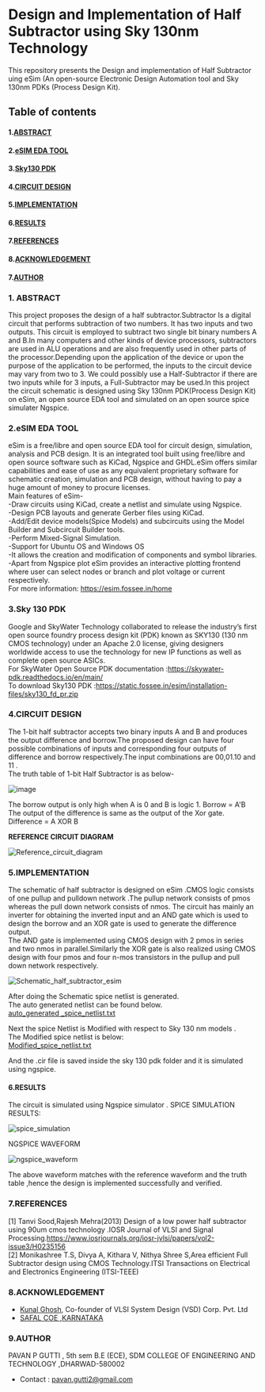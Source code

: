 # Design and Implementation of Half Subtractor using Sky 130nm Technology
This repository presents the Design and implementation of Half Subtractor uing eSim (An open-source Electronic Design Automation tool  and Sky 130nm PDKs (Process Design Kit).
## Table of contents
#### 1.[ABSTRACT](https://github.com/pavang19/Half_Subtractor-/edit/main/README.md#1-abstract )
#### 2.[eSIM EDA TOOL](https://github.com/pavang19/Half_Subtractor-/edit/main/README.md#2esim-eda-tool-1)
#### 3.[Sky130 PDK](https://github.com/pavang19/Half_Subtractor-/edit/main/README.md#3sky-130-pdk)
#### 4.[CIRCUIT DESIGN](https://github.com/pavang19/Half_Subtractor-/edit/main/README.md#4circuit-design-1)
#### 5.[IMPLEMENTATION](https://github.com/pavang19/Half_Subtractor-/edit/main/README.md#5implementation-1)
#### 6.[RESULTS](https://github.com/pavang19/Half_Subtractor-/edit/main/README.md#6results-1)
#### 7.[REFERENCES](https://github.com/pavang19/Half_Subtractor-/edit/main/README.md#7references-1)
#### 8.[ACKNOWLEDGEMENT](https://github.com/pavang19/Half_Subtractor-/edit/main/README.md#8acknowledgement-1)
#### 7.[AUTHOR](https://github.com/pavang19/Half_Subtractor-/edit/main/README.md#7author-1)

### 1. ABSTRACT
This project proposes  the design of a half  subtractor.Subtractor Is a digital circuit that performs subtraction of two numbers.  It has two inputs and two outputs. This circuit is employed to subtract two single bit binary numbers A and B.In many computers and other kinds of device processors, subtractors are used in ALU operations and  are also frequently used in other parts of the processor.Depending upon the application of the device or upon the purpose of the application to be performed, the inputs to the circuit device may vary from two to 3. We could possibly use a Half-Subtractor if there are two inputs while for 3 inputs, a Full-Subtractor may be used.In this project the circuit schematic is designed using Sky 130nm PDK(Process Design Kit)  on eSim, an open source EDA tool and simulated on an open source spice simulater Ngspice.


### 2.eSIM EDA TOOL
eSim is a free/libre and open source EDA tool for circuit design, simulation, analysis and PCB design. It is an integrated tool built using free/libre and open source software such as KiCad, Ngspice and GHDL.eSim offers similar capabilities and ease of use as any equivalent proprietary software for schematic creation, simulation and PCB design, without having to pay a huge amount of money to procure licenses. <br /> 
Main features of eSim- <br />
-Draw circuits using KiCad, create a netlist and simulate using Ngspice. <br />
-Design PCB layouts and generate Gerber files using KiCad. <br />
-Add/Edit device models(Spice Models) and subcircuits using the Model Builder and Subcircuit Builder tools. <br />
-Perform Mixed-Signal Simulation. <br />
-Support for Ubuntu OS and Windows OS <br />
-It allows the creation and modification of components and symbol libraries.<br />
-Apart from Ngspice plot eSim provides an interactive plotting frontend where user can select nodes or branch and plot voltage or current respectively.<br />
For more information: https://esim.fossee.in/home


### 3.Sky 130 PDK

Google and SkyWater Technology collaborated to release the industry’s first open source foundry process design kit (PDK) known as SKY130 (130 nm CMOS technology) under an Apache 2.0 license, giving designers worldwide access to use the technology for new IP functions as well as complete open source ASICs.<br />
For SkyWater Open Source PDK documentation :https://skywater-pdk.readthedocs.io/en/main/  <br />
To download Sky130 PDK :https://static.fossee.in/esim/installation-files/sky130_fd_pr.zip


### 4.CIRCUIT DESIGN

The 1-bit  half subtractor accepts two binary inputs A and B and produces the output difference and borrow.The proposed design can have four possible combinations of inputs and corresponding four outputs of difference and borrow respectively.The input combinations are 00,01.10 and 11 .<br />
The truth table of 1-bit Half Subtractor is as below-<br />

![image](https://user-images.githubusercontent.com/55171083/153249289-4f9fac23-7584-4c8c-a92e-be8a984fc4b1.png) <br />

The borrow output is only high when A is 0 and B is logic 1.
Borrow = A'B <br />
The output of the difference is same as the output of the Xor gate. <br />
Difference = A XOR B  <br />


**REFERENCE CIRCUIT DIAGRAM**

![Reference_circuit_diagram](https://user-images.githubusercontent.com/55171083/153257879-8c34378a-a568-4196-8c4d-6f7c946926cc.png)





### 5.IMPLEMENTATION

The schematic of half subtractor is designed on eSim .CMOS logic consists of one pullup and pulldown network .The pullup network consists of pmos whereas the pull down network consists of nmos. The circuit has mainly an inverter for obtaining the inverted input and an AND gate which is used to design the borrow and an XOR gate is used to generate the difference output.<br />
The AND gate is implemented using CMOS design with 2 pmos in series and two nmos in parallel.Similarly the XOR gate is also realized using CMOS design with four pmos and four n-mos transistors in the pullup and pull down network respectively.

![Schematic_half_subtractor_esim](https://user-images.githubusercontent.com/55171083/153259801-2809f3b3-06e3-49c6-bdd9-ca3f8136bda7.png)

After doing the Schematic spice netlist is generated. <br />The auto generated netlist can be found below.<br />
[auto_generated _spice_netlist.txt](https://github.com/pavang19/Half_Subtractor-/files/8035517/auto_generated._spice_netlist.txt)

Next the spice Netlist is Modified with respect to Sky 130 nm models .<br />The Modified spice netlist is below:<br />
[Modified_spice_netlist.txt](https://github.com/pavang19/Half_Subtractor-/files/8035522/Modified_spice_netlist.txt)


And the .cir file is saved inside the sky 130 pdk folder and it is simulated using ngspice.



#### 6.RESULTS

The circuit is simulated using Ngspice simulator .
SPICE SIMULATION RESULTS:

![spice_simulation](https://user-images.githubusercontent.com/55171083/153264099-3a9f55f2-8066-4b42-beaa-ad1e22355c17.png)

NGSPICE WAVEFORM

![ngspice_waveform](https://user-images.githubusercontent.com/55171083/153271696-a5faa385-49ce-4179-b697-055ba7a7d450.png)


The above waveform matches with the reference waveform and the truth table ,hence the design is implemented successfully and verified.


### 7.REFERENCES

[1] Tanvi Sood,Rajesh Mehra(2013) Design of a low power half subtractor using 90um cmos technology .IOSR Journal of VLSI and Signal Processing.https://www.iosrjournals.org/iosr-jvlsi/papers/vol2-issue3/H0235156  <br />
[2] Monikashree T.S, Divya A, Kithara V, Nithya Shree S,Area efficient Full Subtractor design using CMOS Technology.ITSI Transactions on Electrical and Electronics Engineering (ITSI-TEEE) <br />


### 8.ACKNOWLEDGEMENT

* [Kunal Ghosh](https://github.com/kunalg123), Co-founder of VLSI System Design (VSD) Corp. Pvt. Ltd 
* [SAFAL COE ,KARNATAKA](https://www.sfalcoe.com/)


### 9.AUTHOR

PAVAN P GUTTI , 5th sem B.E (ECE), SDM COLLEGE OF ENGINEERING AND TECHNOLOGY  ,DHARWAD-580002
* Contact : pavan.gutti2@gmail.com



